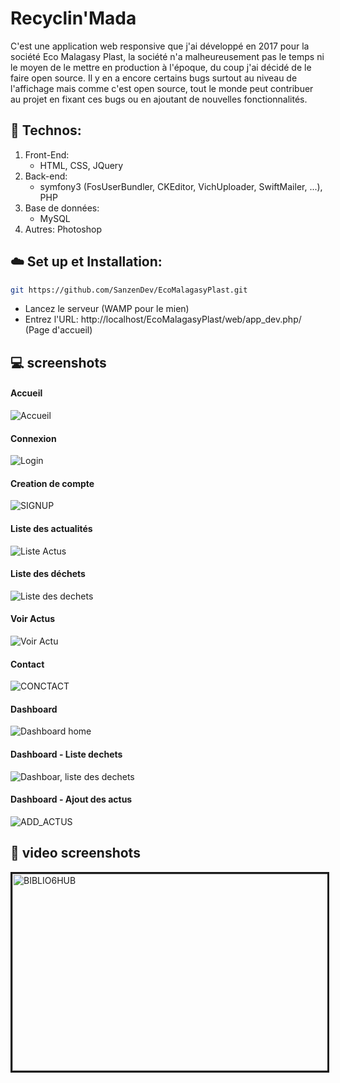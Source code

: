 # Recyclin'Mada
C'est une application web responsive que j'ai développé en 2017 pour la société Eco Malagasy Plast, la société n'a malheureusement pas le temps ni le moyen de le mettre en production à l'époque, du coup j'ai décidé de le faire open source. 
Il y en a encore certains bugs surtout au niveau de l'affichage mais comme c'est open source, tout le monde peut contribuer au projet en fixant ces bugs ou en ajoutant de nouvelles fonctionnalités.

## :file_folder: Technos:
 1. Front-End:
     * HTML, CSS, JQuery
 2. Back-end:
     * symfony3 (FosUserBundler, CKEditor, VichUploader, SwiftMailer, ...), PHP
 3. Base de données:
     * MySQL
 4. Autres: Photoshop 

## :cloud: Set up et Installation:
```sh
git https://github.com/SanzenDev/EcoMalagasyPlast.git
```

* Lancez le serveur (WAMP pour le mien)
* Entrez l'URL: http://localhost/EcoMalagasyPlast/web/app_dev.php/ (Page d'accueil)

## :computer: screenshots
#### Accueil
![Accueil](https://github.com/SanzenDev/EcoMalagasyPlast/blob/master/screenshots/EMP-home.png)

#### Connexion
![Login](https://github.com/SanzenDev/EcoMalagasyPlast/blob/master/screenshots/EMP-login.png)

#### Creation de compte
![SIGNUP](https://github.com/SanzenDev/EcoMalagasyPlast/blob/master/screenshots/EMP-signup.png)

#### Liste des actualités
![Liste Actus](https://github.com/SanzenDev/EcoMalagasyPlast/blob/master/screenshots/EMP-list_actus.png)

#### Liste des déchets
![Liste des dechets](https://github.com/SanzenDev/EcoMalagasyPlast/blob/master/screenshots/EMP-list_dechets.png)

#### Voir Actus
![Voir Actu](https://github.com/SanzenDev/EcoMalagasyPlast/blob/master/screenshots/EMP-voir_actus.png)

#### Contact
![CONCTACT](https://github.com/SanzenDev/EcoMalagasyPlast/blob/master/screenshots/EMP-contact.png)

#### Dashboard
![Dashboard home](https://github.com/SanzenDev/EcoMalagasyPlast/blob/master/screenshots/EMP-dashboard-.png)

#### Dashboard - Liste dechets
![Dashboar, liste des dechets](https://github.com/SanzenDev/EcoMalagasyPlast/blob/master/screenshots/EMP-dashboard-list-dechet.png)

#### Dashboard - Ajout des actus
![ADD_ACTUS](https://github.com/SanzenDev/EcoMalagasyPlast/blob/master/screenshots/EMP-dashboard-actus-add.png)




## :movie_camera: video screenshots
<a href="http://www.youtube.com/watch?feature=player_embedded&v=qy7c0sdIEEI
" target="_blank"><img src="http://img.youtube.com/vi/aP6y6IWwwOI/0.jpg" 
alt="BIBLIO6HUB" width="560" height="315" border="3" /></a>
